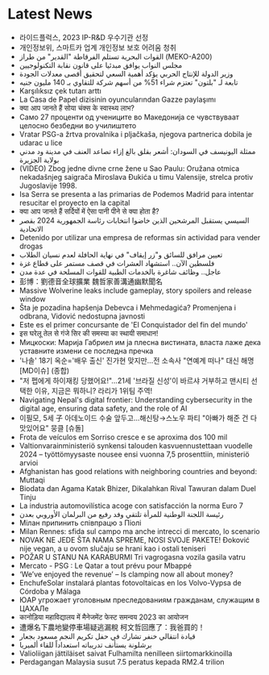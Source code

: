 # Latest News
-  라이드플럭스, 2023 IP-R&D 우수기관 선정
-  개인정보위, 스마트카 업계 개인정보 보호 어려움 청취
-  القوات البحرية تستلم الفرقاطة "القدير" من طراز (MEKO-A200)
-  مجلس النواب يوافق مبدئيا على قانون نقابة التكنولوجيين
-  وزير الدولة للإنتاج الحربي يؤكد أهمية السعي لتحقيق أقصى معدلات الجودة
-  تابعة لـ "بلتون" تعتزم شراء 51% من أسهم شركة للتقاوي بـ 140 مليون جنيه
-  Karşılıksız çek tutarı arttı
-  La Casa de Papel dizisinin oyuncularından Gazze paylaşımı
-  क्या आप जानते हैं सोया चंक्स के स्वास्थ्य लाभ?
-  Само 27 проценти од учениците во Македонија се чувствуваат целосно безбедни во училиштето
-  Vratar PSG-a žrtva provalnika i pljačkaša, njegova partnerica dobila je udarac u lice
-  ممثلة اليونيسف في السودان: أشعر بقلق بالغ إزاء تصاعد العنف في مدينة ود مدني بولاية الجزيرة
-  (VIDEO) Zbog jedne divne crne žene u Sao Paulu: Oružana otmica nekadašnjeg saigrača Miroslava Đukića u timu Valensije, strelca protiv Jugoslavije 1998.
-  Isa Serra se presenta a las primarias de Podemos Madrid para intentar resucitar el proyecto en la capital
-  क्या आप जानते हैं सर्दियों में ऐसा पानी पीने से क्या होता है?
-  السيسي يستقبل المرشحين الذين خاضوا انتخابات رئاسة الجمهورية 2024 بقصر الاتحادية
-  Detenido por utilizar una empresa de reformas sin actividad para vender drogas
-  تعيين مرافق للسائق و"زر إيقاف" في نهاية الحافلة لعدم نسيان الطلاب
-  فلسطين الآن.. استشهاد العشرات في قصف مستمر على قطاع غزة
-  عاجل.. وظائف شاغرة بالخدمات الطبية للقوات المسلحة في عدة مدن
-  彭博：劉德音全球擴業 魏哲家善溝通幽默聞名
-  Massive Wolverine leaks include gameplay, story spoilers and release window
-  Šta je pozadina hapšenja Debevca i Mehmedagića? Promenjena i odbrana, Vidović nedostupna javnosti
-  Este es el primer concursante de 'El Conquistador del fin del mundo'
-  इस घरेलू तेल से गंजे सिर की समस्या का स्थायी समाधान!
-  Мицкоски: Марија Габриел им ја плесна вистината, власта лаже дека уставните измени се последна пречка
-  '나솔' 18기 옥순='배우 출신' 진가현 맞지만…전 소속사 "연예계 떠나" 대신 해명 [MD이슈] (종합)
-  "저 펩에게 하이재킹 당했어요!"…21세 '브라질 신성'이 바르샤 거부하고 맨시티 선택한 이유, 지금은 뭐하니? 라리가 1위팀 주역!
-  Navigating Nepal&#039;s digital frontier: Understanding cybersecurity in the digital age, ensuring data safety, and the role of AI
-  이필모, 5세 子 아데노이드 수술 앞두고…해신탕→스노우 파티 "아빠가 해준 건 다 맛있어요" 뭉클 [슈돌]
-  Frota de veículos em Sorriso cresce e se aproxima dos 100 mil
-  Valtionvarainministeriö synkensi talouden kasvuennustettaan vuodelle 2024 – työttömyysaste nousee ensi vuonna 7,5 prosenttiin, ministeriö arvioi
-  Afghanistan has good relations with neighboring countries and beyond: Muttaqi
-  Biodata dan Agama Katak Bhizer, Dikalahkan Rival Tawuran dalam Duel Tinju
-  La industria automovilística acoge con satisfacción la norma Euro 7
-  رئيسة اللجنة الوطنية للمرأة تلتقي وفد رفيع من البرلمان الأوروبي بعدن
-  Мілан припинить співпрацю з Піолі
-  Milan Rennes: sfida sul campo ma anche intrecci di mercato, lo scenario
-  NOVAK NE JEDE ŠTA NAMA SPREME, NOSI SVOJE PAKETE! Đoković nije vegan, a u ovom slučaju se hrani kao i ostali teniseri
-  POŽAR U STANU NA KARABURMI Tri vagrogasna vozila gasila vatru
-  Mercato - PSG : Le Qatar a tout prévu pour Mbappé
-  ‘We’ve enjoyed the revenue’ – Is clamping now all about money?
-  EnchufeSolar instalará plantas fotovoltaicas en los Volvo-Vypsa de Córdoba y Málaga
-  ЮАР угрожает уголовным преследованиям гражданам, служащим в ЦАХАЛе
-  कानोड़िया महाविद्यालय में मैनेजमेंट फेस्ट समन्वय 2023 का आयोजन
-  遭爆名下農地變停車場疑逃漏稅 柯文哲回應了：我爸買的！
-  قيادة انتقالي خنفر تشارك في حفل تكريم النجم مسعود بجعار
-  برشلونة يستأنف تدريباته استعداداً للقاء ألميريا
-  Valioliigan jättiläiset saivat Fulhamilta nenilleen siirtomarkkinoilla
-  Perdagangan Malaysia susut 7.5 peratus kepada RM2.4 trilion
